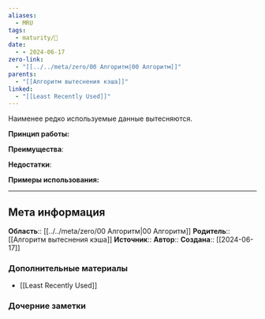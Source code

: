 ```yaml
---
aliases:
  - MRU
tags:
  - maturity/🌱
date:
  - - 2024-06-17
zero-link:
  - "[[../../meta/zero/00 Алгоритм|00 Алгоритм]]"
parents:
  - "[[Алгоритм вытеснения кэша]]"
linked:
  - "[[Least Recently Used]]"
---
```

Наименее редко используемые данные вытесняются.

**Принцип работы:**

**Преимущества**:

**Недостатки**:

**Примеры использования:**
***
## Мета информация
**Область**:: [[../../meta/zero/00 Алгоритм|00 Алгоритм]]
**Родитель**:: [[Алгоритм вытеснения кэша]]
**Источник**:: 
**Автор**:: 
**Создана**:: [[2024-06-17]]
### Дополнительные материалы
- [[Least Recently Used]]
### Дочерние заметки
<!-- QueryToSerialize: LIST FROM [[]] WHERE contains(Родитель, this.file.link) or contains(parents, this.file.link) -->
